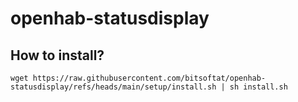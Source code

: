 # openhab-statusdisplay

## How to install?

```
wget https://raw.githubusercontent.com/bitsoftat/openhab-statusdisplay/refs/heads/main/setup/install.sh | sh install.sh
```
